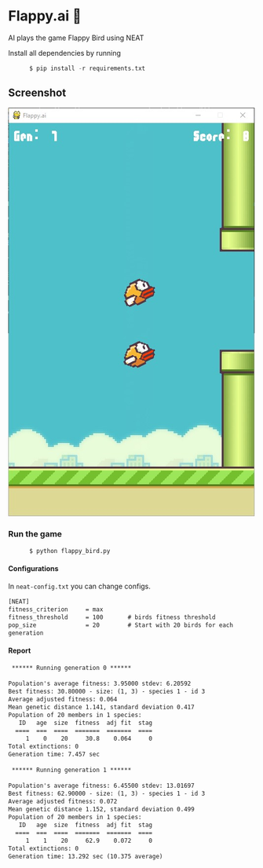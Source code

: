 # Flappy.ai 🐤

AI plays the game Flappy Bird using NEAT

Install all dependencies by running
```python
      $ pip install -r requirements.txt
```
## Screenshot
![screenshot.jpg](screenshot.jpg)

### Run the game
```python
      $ python flappy_bird.py
```
#### Configurations
In `neat-config.txt` you can change configs.
```
[NEAT]
fitness_criterion     = max
fitness_threshold     = 100       # birds fitness threshold
pop_size              = 20        # Start with 20 birds for each generation
```
#### Report
```
 ****** Running generation 0 ******

Population's average fitness: 3.95000 stdev: 6.20592
Best fitness: 30.80000 - size: (1, 3) - species 1 - id 3
Average adjusted fitness: 0.064
Mean genetic distance 1.141, standard deviation 0.417
Population of 20 members in 1 species:
   ID   age  size  fitness  adj fit  stag
  ====  ===  ====  =======  =======  ====
     1    0    20     30.8    0.064     0
Total extinctions: 0
Generation time: 7.457 sec

 ****** Running generation 1 ******

Population's average fitness: 6.45500 stdev: 13.01697
Best fitness: 62.90000 - size: (1, 3) - species 1 - id 3
Average adjusted fitness: 0.072
Mean genetic distance 1.152, standard deviation 0.499
Population of 20 members in 1 species:
   ID   age  size  fitness  adj fit  stag
  ====  ===  ====  =======  =======  ====
     1    1    20     62.9    0.072     0
Total extinctions: 0
Generation time: 13.292 sec (10.375 average)
```
